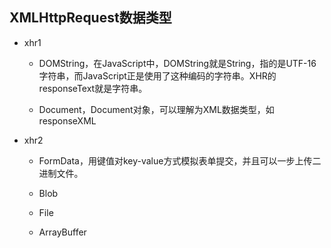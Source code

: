 ## XMLHttpRequest数据类型

- xhr1
  * DOMString，在JavaScript中，DOMString就是String，指的是UTF-16字符串，而JavaScript正是使用了这种编码的字符串。XHR的responseText就是字符串。

  * Document，Document对象，可以理解为XML数据类型，如responseXML

- xhr2
  * FormData，用键值对key-value方式模拟表单提交，并且可以一步上传二进制文件。

  * Blob

  * File

  * ArrayBuffer
